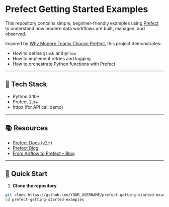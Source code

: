 # Prefect Getting Started Examples

This repository contains simple, beginner-friendly examples using [Prefect](https://www.prefect.io/) to understand how modern data workflows are built, managed, and observed.

Inspired by [Why Modern Teams Choose Prefect](https://www.prefect.io/blog/airflow-to-prefect-why-modern-teams-choose-prefect), this project demonstrates:

- How to define `@task` and `@flow`
- How to implement retries and logging
- How to orchestrate Python functions with Prefect

---

## 🧰 Tech Stack

- Python 3.10+
- Prefect 2.x+
- httpx (for API call demo)

---
## 📚 Resources
- [Prefect Docs (v2+)](https://docs.prefect.io/v3/get-started)
- [Prefect Blog](https://www.prefect.io/blog)
- [From Airflow to Prefect – Blog](https://www.prefect.io/blog/airflow-to-prefect-why-modern-teams-choose-prefect)


---

## 🚀 Quick Start

1. **Clone the repository**

```bash
git clone https://github.com/YOUR_USERNAME/prefect-getting-started-examples.git
cd prefect-getting-started-examples

